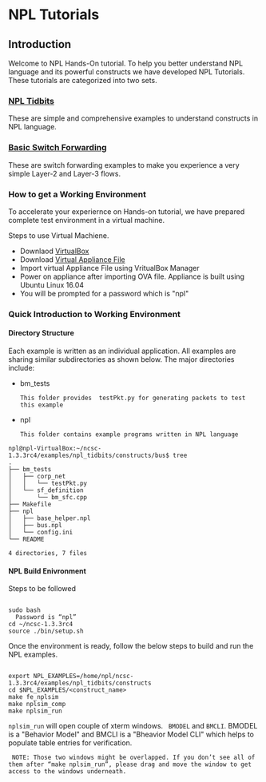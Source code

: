 # NPL Tutorials


## Introduction
Welcome to NPL Hands-On tutorial. 
To help you better understand NPL language and its powerful constructs we have developed NPL Tutorials. These tutorials are categorized into two sets. 

### [NPL Tidbits](https://github.com/nplang/NPL-Tutorials/tree/master/NPL-Tidbits)
   These are simple and comprehensive examples to understand constructs in NPL language.
### [Basic Switch Forwarding](https://github.com/nplang/NPL-Example-Applications) 
   These are switch forwarding examples to make you experience a very simple Layer-2 and Layer-3 flows.
   
### How to get a Working Environment

To accelerate your experiernce on Hands-on tutorial, we have prepared complete test environment in a virtual machine. 

Steps to use  Virtual Machiene. 
- Downlaod [VirtualBox](http://www.oracle.com/technetwork/server-storage/virtualbox/downloads/index.html)
- Download [Virtual Appliance File](https://broadcom.box.com/v/NCS-Community-June-2019)
- Import virtual Appliance File using VritualBox Manager
- Power on  appliance after importing OVA file. Appliance is built using Ubuntu Linux 16.04
- You will be prompted for a password which is "npl"

### Quick Introduction to Working Environment

#### Directory Structure

Each example is written as an individual application. All examples are sharing similar subdirectories as shown below. 
The major directories include:

- bm_tests

      This folder provides  testPkt.py for generating packets to test this example
- npl

      This folder contains example programs written in NPL language

``` 
npl@npl-VirtualBox:~/ncsc-1.3.3rc4/examples/npl_tidbits/constructs/bus$ tree
.
├── bm_tests
│   ├── corp_net
│   │   └── testPkt.py
│   └── sf_definition
│       └── bm_sfc.cpp
├── Makefile
├── npl
│   ├── base_helper.npl
│   ├── bus.npl
│   └── config.ini
└── README

4 directories, 7 files
````
#### NPL Build Enivronment
Steps to be followed
 ```
 
 sudo bash
   Password is “npl”
 cd ~/ncsc-1.3.3rc4
 source ./bin/setup.sh
 
 ```
Once the environment is ready, follow the below steps to build and run the NPL examples.

```

export NPL_EXAMPLES=/home/npl/ncsc-1.3.3rc4/examples/npl_tidbits/constructs
cd $NPL_EXAMPLES/<construct_name> 
make fe_nplsim
make nplsim_comp
make nplsim_run

```

```nplsim_run``` will open couple of xterm windows. ``` BMODEL``` and ```BMCLI```. BMODEL is a "Behavior Model" and BMCLI is a "Bheavior Model CLI" which helps to populate table entries for verification. 

``` NOTE: Those two windows might be overlapped. If you don’t see all of them after “make nplsim_run”, please drag and move the window to get access to the windows underneath.```



